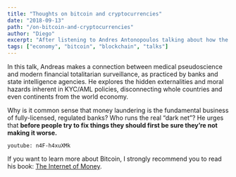 ```yaml
---
title: "Thoughts on bitcoin and cryptocurrencies"
date: "2018-09-13"
path: "/on-bitcoin-and-cryptocurrencies"
author: "Diego"
excerpt: "After listening to Andres Antonopoulos talking about how the finalcial system works your thoughts about money and cryptocurrencies would never be the same."
tags: ["economy", "bitcoin", "blockchain", "talks"]
---
```


In this talk, Andreas makes a connection between medical pseudoscience and modern financial totalitarian surveillance, as practiced by banks and state intelligence agencies. He explores the hidden externalities and moral hazards inherent in KYC/AML policies, disconnecting whole countries and even continents from the world economy.

Why is it common sense that money laundering is the fundamental business of fully-licensed, regulated banks? Who runs the real “dark net”? He urges that **before people try to fix things they should first be sure they’re not making it worse.**

`youtube: n4F-h4xuXMk`


If you want to learn more about Bitcoin, I strongly recommend you to read his book: [The Internet of Money](https://www.goodreads.com/book/show/31869077-the-internet-of-money).